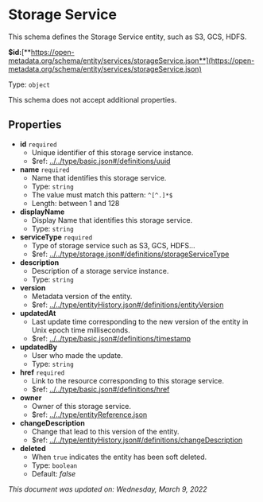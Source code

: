 # Storage Service

This schema defines the Storage Service entity, such as S3, GCS, HDFS.

**$id:**[**https://open-metadata.org/schema/entity/services/storageService.json**](https://open-metadata.org/schema/entity/services/storageService.json)

Type: `object`

This schema does not accept additional properties.

## Properties

* **id** `required`
  * Unique identifier of this storage service instance.
  * $ref: [../../type/basic.json#/definitions/uuid](../types/basic.md#uuid)
* **name** `required`
  * Name that identifies this storage service.
  * Type: `string`
  * The value must match this pattern: `^[^.]*$`
  * Length: between 1 and 128
* **displayName**
  * Display Name that identifies this storage service.
  * Type: `string`
* **serviceType** `required`
  * Type of storage service such as S3, GCS, HDFS...
  * $ref: [../../type/storage.json#/definitions/storageServiceType](../types/storage.md#storageservicetype)
* **description**
  * Description of a storage service instance.
  * Type: `string`
* **version**
  * Metadata version of the entity.
  * $ref: [../../type/entityHistory.json#/definitions/entityVersion](../types/entityhistory.md#entityversion)
* **updatedAt**
  * Last update time corresponding to the new version of the entity in Unix epoch time milliseconds.
  * $ref: [../../type/basic.json#/definitions/timestamp](../types/basic.md#timestamp)
* **updatedBy**
  * User who made the update.
  * Type: `string`
* **href** `required`
  * Link to the resource corresponding to this storage service.
  * $ref: [../../type/basic.json#/definitions/href](../types/basic.md#href)
* **owner**
  * Owner of this storage service.
  * $ref: [../../type/entityReference.json](../types/entityreference.md)
* **changeDescription**
  * Change that lead to this version of the entity.
  * $ref: [../../type/entityHistory.json#/definitions/changeDescription](../types/entityhistory.md#changedescription)
* **deleted**
  * When `true` indicates the entity has been soft deleted.
  * Type: `boolean`
  * Default: _false_

_This document was updated on: Wednesday, March 9, 2022_
